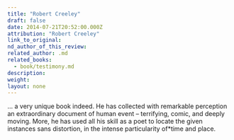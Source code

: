 ```yaml
---
title: "Robert Creeley"
draft: false
date: 2014-07-21T20:52:00.000Z
attribution: "Robert Creeley"
link_to_original:
nd_author_of_this_review:
related_author: .md
related_books:
  - book/testimony.md
description:
weight:
layout: none
---
```

... a very unique book indeed. He has collected with remarkable perception an extraordinary document of human event – terrifying, comic, and deeply moving. More, he has used all his skill as a poet to locate the given instances sans distortion, in the intense particularity of*time and place.

